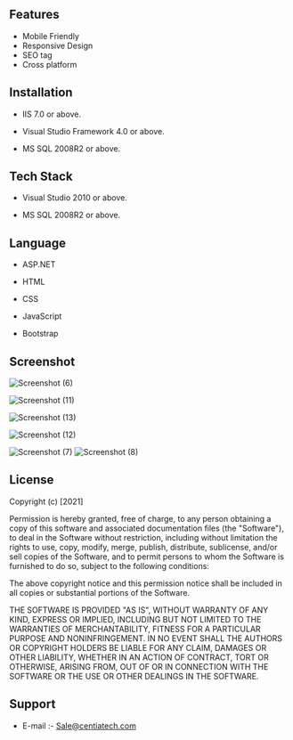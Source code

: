 
## Features

- Mobile Friendly 
- Responsive Design
- SEO tag
- Cross platform



  
## Installation

- IIS 7.0  or above.

- Visual Studio Framework 4.0 or above.

- MS SQL 2008R2 or above.

## Tech Stack

- Visual Studio 2010 or above.

- MS SQL 2008R2 or above.
  
## Language

- ASP.NET
- HTML

- CSS

- JavaScript
- Bootstrap

## Screenshot
 
![Screenshot (6)](https://user-images.githubusercontent.com/92842316/141064778-dcae163b-190c-44d1-8af9-3465001b8eb4.png)



 
![Screenshot (11)](https://user-images.githubusercontent.com/92842316/141064813-caa91411-9507-43c3-a3e7-5721ec78cd5a.png)


![Screenshot (13)](https://user-images.githubusercontent.com/92842316/141064822-94a6baad-dfee-4158-9f53-ab94a7256532.png)

![Screenshot (12)](https://user-images.githubusercontent.com/92842316/141064838-f462a680-d99c-4659-ad82-f74ed6f66144.png)

![Screenshot (7)](https://user-images.githubusercontent.com/92842316/141064868-c87dd5a4-b777-4712-91ca-ee1a4d8d75d1.png)
![Screenshot (8)](https://user-images.githubusercontent.com/92842316/141064889-b893a54f-72a2-464a-93c2-22dd513d50f8.png)

## License

Copyright (c) [2021]

Permission is hereby granted, free of charge, to any person obtaining a copy
of this software and associated documentation files (the "Software"), to deal
in the Software without restriction, including without limitation the rights
to use, copy, modify, merge, publish, distribute, sublicense, and/or sell
copies of the Software, and to permit persons to whom the Software is
furnished to do so, subject to the following conditions:

The above copyright notice and this permission notice shall be included in all
copies or substantial portions of the Software.

THE SOFTWARE IS PROVIDED "AS IS", WITHOUT WARRANTY OF ANY KIND, EXPRESS OR
IMPLIED, INCLUDING BUT NOT LIMITED TO THE WARRANTIES OF MERCHANTABILITY,
FITNESS FOR A PARTICULAR PURPOSE AND NONINFRINGEMENT. IN NO EVENT SHALL THE
AUTHORS OR COPYRIGHT HOLDERS BE LIABLE FOR ANY CLAIM, DAMAGES OR OTHER
LIABILITY, WHETHER IN AN ACTION OF CONTRACT, TORT OR OTHERWISE, ARISING FROM,
OUT OF OR IN CONNECTION WITH THE SOFTWARE OR THE USE OR OTHER DEALINGS IN THE
SOFTWARE.

## Support

- E-mail :- Sale@centiatech.com
  
